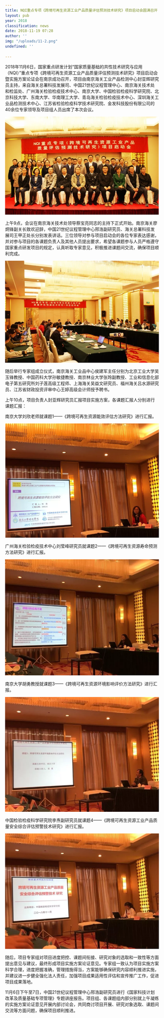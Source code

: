 ```yaml
---
title: NQI重点专项《跨境可再生资源工业产品质量评估预测技术研究》项目启动会圆满召开
layout: pub
year: 2018
classification: news
date: 2018-11-19 07:28
author: ''
img: "/uploads/11-2.png"
undefined: ''

---
```

2018年11月6日，国家重点研发计划“国家质量基础的共性技术研究与应用（NQI）”重点专项《跨境可再生资源工业产品质量评估预测技术研究》项目启动会暨实施方案论证会在南京成功召开，项目由南京海关工业产品检测中心封亚辉研究员主持，来自海关总署科技发展司、中国21世纪议程管理中心、南京海关技术处和检监处、广州海关检验检疫技术中心、南京大学、中国检验检疫科学研究院、北京科技大学、东南大学、华南理工大学、青岛海关检验检疫技术中心、深圳海关工业品检测技术中心、江苏省检验检疫科学技术研究院、金发科技股份有限公司的40余位专家领导及项目组人员出席了本次会议。  

![](/uploads/11-2.png)

上午9点，会议在南京海关技术处领导蔡宝亮同志的主持下正式开始。南京海关廖炯锋副关长致欢迎辞，中国21世纪议程管理中心邢浩副研究员、海关总署科技发展司王甲正处长分别发表讲话。三位领导对参与项目启动会的各位专家表达感谢，并对参与项目的各课题负责人及其他人员提出要求，希望各课题参与人员严格遵守国家重点研发项目的规定，认真听取专家意见，积极推进课题间交流，确保项目顺利完成。  

![](/uploads/12-1.png)

随后举行专家组成立仪式，南京海关工业品中心侯建军主任分别为北京工业大学吴玉锋教授、中国药科大学孙敏捷教授、南京林业大学张玲副教授、工业和信息化部电子第五研究所刘子莲高级工程师、上海海关吴益文研究员、福州海关吕水源研究员、江苏省财政投资评审中心王婷高级会计师授予聘书。

上午10点，项目负责人封亚辉研究员汇报项目实施方案，各课题汇报人分别进行课题汇报：

南京大学刘欣老师就课题1——《跨境可再生资源能效评估方法研究》进行汇报。

![](/uploads/3-1.png)

广州海关检验检疫技术中心刘莹峰研究员就课题2——《跨境可再生资源寿命预测方法研究》进行汇报。

![](/uploads/4.png)

南京大学胡勇教授就课题3——《跨境可再生资源环境影响评价方法研究》进行汇报。

![](/uploads/5-2.png)

中国检验检疫科学研究院李焘副研究员就课题4——《跨境可再生资源工业产品质量安全综合评估预警技术研究》进行汇报。

![](/uploads/6-2.png)

随后，项目专家组对项目进度把控、课题间衔接、研究对象的选取和一致性等方面提出意见与建议，最终形成项目实施方案论证意见。专家组一致认为项目实施方案科学合理，进度把握准确，管理措施得当，方案能够确保研究内容顺利推进实施，并建议进一步健全强化法人责任，加强项目成果适用性评估和宣传推广工作，促进项目成果落地。

11月6日下午至7日，中国21世纪议程管理中心邢浩副研究员进行《国家科技计划改革及质量基础专项管理》专题讲座报告。项目组、各课题组内部分别就上午凝练的实施方案论证意见开展内部讨论会，共同商讨项目开展、研究对象选取、课题间交流等方面问题，确保项目顺利推进。